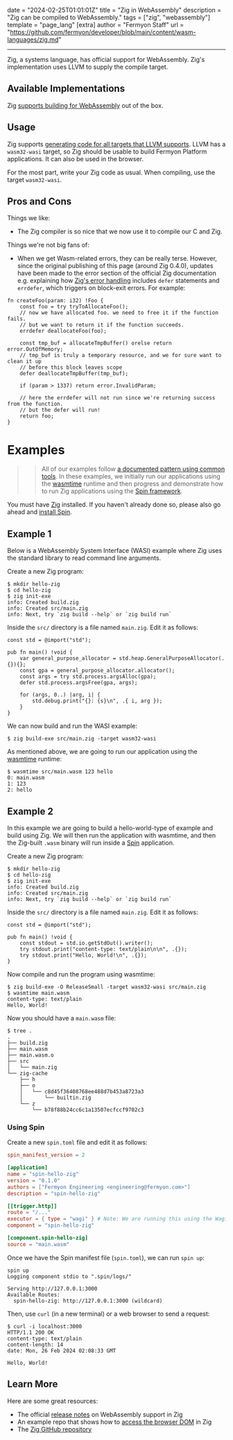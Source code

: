 date = "2024-02-25T01:01:01Z"
title = "Zig in WebAssembly"
description = "Zig can be compiled to WebAssembly."
tags = ["zig", "webassembly"]
template = "page_lang"
[extra]
author = "Fermyon Staff"
url = "https://github.com/fermyon/developer/blob/main/content/wasm-languages/zig.md"

---

Zig, a systems language, has official support for WebAssembly.
Zig's implementation uses LLVM to supply the compile target.

## Available Implementations

Zig [supports building for WebAssembly](https://ziglang.org/documentation/0.11.0/#WebAssembly) out of the box.

## Usage

Zig supports [generating code for all targets that LLVM supports](https://ziglang.org/documentation/0.11.0/#Targets). LLVM has a `wasm32-wasi` target, so Zig should be usable to build Fermyon Platform applications.
It can also be used in the browser.

For the most part, write your Zig code as usual. When compiling, use the target `wasm32-wasi`.

## Pros and Cons

Things we like:

- The Zig compiler is so nice that we now use it to compile our C and Zig.

Things we're not big fans of:

- When we get Wasm-related errors, they can be really terse. However, since the original publishing of this page (around Zig 0.4.0), updates have been made to the error section of the official Zig documentation e.g. explaining how [Zig's error handling](https://ziglang.org/documentation/0.11.0/#toc-Common-errdefer-Slip-Ups) includes `defer` statements and `errdefer`, which triggers on block-exit errors. For example:

```
fn createFoo(param: i32) !Foo {
    const foo = try tryToAllocateFoo();
    // now we have allocated foo. we need to free it if the function fails.
    // but we want to return it if the function succeeds.
    errdefer deallocateFoo(foo);

    const tmp_buf = allocateTmpBuffer() orelse return error.OutOfMemory;
    // tmp_buf is truly a temporary resource, and we for sure want to clean it up
    // before this block leaves scope
    defer deallocateTmpBuffer(tmp_buf);

    if (param > 1337) return error.InvalidParam;

    // here the errdefer will not run since we're returning success from the function.
    // but the defer will run!
    return foo;
}
```

# Examples

>> All of our examples follow [a documented pattern using common tools](/wasm-languages/about-examples). In these examples, we initially run our applications using the [wasmtime](https://github.com/bytecodealliance/wasmtime) runtime and then progress and demonstrate how to run Zig applications using the [Spin framework](https://developer.fermyon.com/spin/v2/index).

You must have [Zig](https://ziglang.org/learn/) installed. If you haven't already done so, please also go ahead and [install Spin](https://developer.fermyon.com/spin/v2/install).

## Example 1

Below is a WebAssembly System Interface (WASI) example where Zig uses the standard library to read command line arguments.

Create a new Zig program:

```console
$ mkdir hello-zig
$ cd hello-zig
$ zig init-exe
info: Created build.zig
info: Created src/main.zig
info: Next, try `zig build --help` or `zig build run`
```

Inside the `src/` directory is a file named `main.zig`. Edit it as follows:

```
const std = @import("std");

pub fn main() !void {
    var general_purpose_allocator = std.heap.GeneralPurposeAllocator(.{}){};
    const gpa = general_purpose_allocator.allocator();
    const args = try std.process.argsAlloc(gpa);
    defer std.process.argsFree(gpa, args);

    for (args, 0..) |arg, i| {
        std.debug.print("{}: {s}\n", .{ i, arg });
    }
}
```

We can now build and run the WASI example:

```console
$ zig build-exe src/main.zig -target wasm32-wasi
```

As mentioned above, we are going to run our application using the [wasmtime](https://github.com/bytecodealliance/wasmtime) runtime:

```console
$ wasmtime src/main.wasm 123 hello
0: main.wasm
1: 123
2: hello
```

## Example 2

In this example we are going to build a hello-world-type of example and build using Zig. We will then run the application with wasmtime, and then the Zig-built `.wasm` binary will run inside a [Spin](https://developer.fermyon.com/spin/v2/index) application.

Create a new Zig program:

```console
$ mkdir hello-zig
$ cd hello-zig
$ zig init-exe
info: Created build.zig
info: Created src/main.zig
info: Next, try `zig build --help` or `zig build run`
```

Inside the `src/` directory is a file named `main.zig`. Edit it as follows:

```
const std = @import("std");

pub fn main() !void {
    const stdout = std.io.getStdOut().writer();
    try stdout.print("content-type: text/plain\n\n", .{});
    try stdout.print("Hello, World!\n", .{});
}
```

Now compile and run the program using wasmtime:

```console
$ zig build-exe -O ReleaseSmall -target wasm32-wasi src/main.zig
$ wasmtime main.wasm    
content-type: text/plain
Hello, World!
```

Now you should have a `main.wasm` file:

```console
$ tree .
.
├── build.zig
├── main.wasm
├── main.wasm.o
├── src
│   └── main.zig
└── zig-cache
    ├── h
    ├── o
    │   └── c8d45f36408768ee488d7b453a8723a3
    │       └── builtin.zig
    └── z
        └── b78f88b24cc6c1a13507ecfccf9702c3
```

### Using Spin

Create a new `spin.toml` file and edit it as follows:

```toml
spin_manifest_version = 2

[application]
name = "spin-hello-zig"
version = "0.1.0"
authors = ["Fermyon Engineering <engineering@fermyon.com>"]
description = "spin-hello-zig"

[[trigger.http]]
route = "/..."
executor = { type = "wagi" } # Note: We are running this using the Wagi spec
component = "spin-hello-zig"

[component.spin-hello-zig]
source = "main.wasm"
```

Once we have the Spin manifest file (`spin.toml`), we can run `spin up`:

```console
spin up     
Logging component stdio to ".spin/logs/"

Serving http://127.0.0.1:3000
Available Routes:
  spin-hello-zig: http://127.0.0.1:3000 (wildcard)
```

Then, use `curl` (in a new terminal) or a web browser to send a request:

```curl
$ curl -i localhost:3000
HTTP/1.1 200 OK
content-type: text/plain
content-length: 14
date: Mon, 26 Feb 2024 02:08:33 GMT

Hello, World!
```

## Learn More

Here are some great resources:

- The official [release notes](https://ziglang.org/download/0.11.0/release-notes.html#WebAssembly-Support) on WebAssembly support in Zig
- An example repo that shows how to [access the browser DOM](https://github.com/shritesh/zig-wasm-dom) in Zig
- The [Zig GitHub repository](https://github.com/ziglang/zig)
